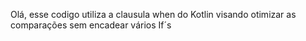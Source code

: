 Olá, esse codigo utiliza a clausula when do Kotlin visando otimizar as comparações sem encadear vários If´s